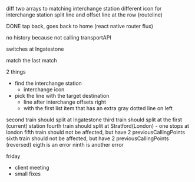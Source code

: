 diff two arrays to matching interchange station
different icon for interchange station
split line and offset line at the row (routeline)

DONE
tap back, goes back to home (react native router flux)

no history because not calling transportAPI



switches at Ingatestone

match the last match

2 things
- find the interchange station
	- interchange icon
- pick the line with the target destination
	- line after interchange offsets right
	- with the first list item that has an extra gray dotted line on left

second train should split at Ingatestone
third train should split at the first (current) station
fourth train should split at Stratford(London) - one stops at london
fifth train should not be affected, but have 2 previousCallingPoints
sixth train should not be affected, but have 2 previousCallingPoints (reversed)
eigth is an error
ninth is another error

friday
- client meeting
- small fixes